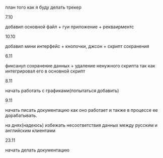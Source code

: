 план того как я буду делать трекер



7.10

добавил основной файл + гуи приложение + рекваирментс

10.10

добавил мини интерфейс + кнопочки, джсон + скрипт сохранения 

6.11

фиксанул сохранение данных + удаление ненужного скрипта так как интегрировал его в основной скрипт

8.11

начать работать с графиками(попытаться добавить)

9.11

начать писать документацию как оно работает и также в процессе ее дорабатывать.

на днях(надеюсь)
избежать несоответствия данных между русским и английским клиентами

23.11

начать делать документацию